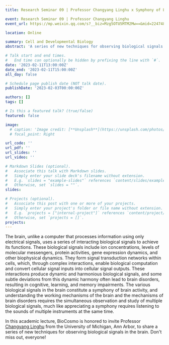 ```yaml
---
title: Research Seminar 09 | Professor Changyang Linghu x Symphony of Listening to Brain Signals

event: Research Seminar 09 | Professor Changyang Linghu
event_url: https://mp.weixin.qq.com/s?__biz=Mzg5OTU5MTM2Mw==&mid=2247484314&idx=1&sn=de16c55547e88d88ee56008c9b573246&chksm=c051be36f726372047df68a5830995f4f06a86fd97f5b87d865eb7489786e5d4ef1256f3d7b4#rd

location: Online

summary: Cell and Developmental Biology
abstract: 'A series of new techniques for observing biological signals in the brain.'

# Talk start and end times.
#   End time can optionally be hidden by prefixing the line with `#`.
date: '2023-02-11T13:00:00Z'
date_end: '2023-02-11T15:00:00Z'
all_day: false

# Schedule page publish date (NOT talk date).
publishDate: '2023-02-03T00:00:00Z'

authors: []
tags: []

# Is this a featured talk? (true/false)
featured: false

image:
  # caption: 'Image credit: [**Unsplash**](https://unsplash.com/photos/bzdhc5b3Bxs)'
  # focal_point: Right

url_code: ''
url_pdf: ''
url_slides: ''
url_video: ''

# Markdown Slides (optional).
#   Associate this talk with Markdown slides.
#   Simply enter your slide deck's filename without extension.
#   E.g. `slides = "example-slides"` references `content/slides/example-slides.md`.
#   Otherwise, set `slides = ""`.
slides:

# Projects (optional).
#   Associate this post with one or more of your projects.
#   Simply enter your project's folder or file name without extension.
#   E.g. `projects = ["internal-project"]` references `content/project/deep-learning/index.md`.
#   Otherwise, set `projects = []`.
projects:
---
```

The brain, unlike a computer that processes information using only electrical signals, uses a series of interacting biological signals to achieve its functions. These biological signals include ion concentrations, levels of molecular messengers, protein activities, gene expression dynamics, and other biophysical dynamics. They form signal transduction networks within cells, which, through complex interactions, enable biological computation and convert cellular signal inputs into cellular signal outputs. These interactions produce dynamic and harmonious biological signals, and some subtle deviations from this dynamic harmony often lead to brain disorders, resulting in cognitive, learning, and memory impairments. The various biological signals in the brain constitute a symphony of brain activity, and understanding the working mechanisms of the brain and the mechanisms of brain disorders requires the simultaneous observation and study of multiple biological signals, much like appreciating a symphony requires listening to the sounds of multiple instruments at the same time.

In this academic lecture, BioCosmo is honored to invite Professor [Changyang Linghu](https://bme.umich.edu/people/changyang-linghu/) from the University of Michigan, Ann Arbor, to share a series of new techniques for observing biological signals in the brain. Don't miss out, everyone!